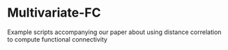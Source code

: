 # Multivariate-FC
Example scripts accompanying our paper about using distance correlation to compute functional connectivity
